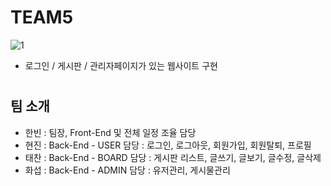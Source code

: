 # TEAM5 
![1](https://user-images.githubusercontent.com/99451529/155673935-3957bb4c-a062-421b-960d-7da85130945b.gif)
- 로그인 / 게시판 / 관리자페이지가 있는 웹사이트 구현



#  
## 팀 소개
- 한빈 : 팀장, Front-End 및 전체 일정 조율 담당  
- 현진 : Back-End - USER 담당 : 로그인, 로그아웃, 회원가입, 회원탈퇴, 프로필  
- 태찬 : Back-End - BOARD 담당 : 게시판 리스트, 글쓰기, 글보기, 글수정, 글삭제  
- 화섭 : Back-End - ADMIN 담당 : 유저관리, 게시물관리  


